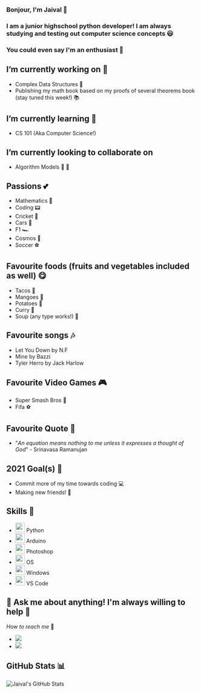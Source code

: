 ### Bonjour, I'm Jaival 👋

### I am a junior highschool python developer! I am always studying and testing out computer science concepts 😃
### You could even say I'm an enthusiast 🤪

## I’m currently working on 🔭
 - Complex Data Structures 🔬 
 - Publishing my math book based on my proofs of several theorems book (stay tuned this week!) 📚 
<!--START_SECTION:activity-->

<!--END_SECTION:activity-->


## I’m currently learning 🧐
 - CS 101 (Aka Computer Science!)

## I’m currently looking to collaborate on 
 - Algorithm Models 👫 🔮

## Passions 💕
 - Mathematics 🔢
 - Coding 📟
 - Cricket 🏏 
 - Cars 🚗 
 - F1 🏎 
 - Cosmos 🚀
 - Soccer ⚽️

## Favourite foods (fruits and vegetables included as well) 😋
 - Tacos 🌮 
 - Mangoes 🥭 
 - Potatoes 🥔 
 - Curry 🍛 
 - Soup (any type works!) 🍲 
 

## Favourite songs 🎶
 - Let You Down by N.F
 - Mine by Bazzi 
 - Tyler Herro by Jack Harlow

## Favourite Video Games 🎮 
 - Super Smash Bros 🥊 
 - Fifa ⚽️ 

## Favourite Quote 🌁
 - "*An equation means nothing to me unless it expresses a thought of God*" - Srinavasa Ramanujan

## 2021 Goal(s) 🎯 
 - Commit more of my time towards coding 💻
 - Making new friends! 👫

## Skills 📝 
 - <img height="25" width="25" src="https://unpkg.com/simple-icons@v4/icons/python.svg" /> Python
 - <img height="25" width="25" src="https://unpkg.com/simple-icons@v4/icons/arduino.svg" /> Arduino
 - <img height="25" width="25" src="https://unpkg.com/simple-icons@v4/icons/adobephotoshop.svg" /> Photoshop
 - <img height="25" width="25" src="https://unpkg.com/simple-icons@v4/icons/apple.svg" /> OS
 - <img height="25" width="25" src="https://unpkg.com/simple-icons@v4/icons/windows.svg" /> Windows
 - <img height="25" width="25" src="https://unpkg.com/simple-icons@v4/icons/visualstudiocode.svg" /> VS Code
 
 
## 💬 Ask me about anything! I'm always willing to help 🤗
  *How to reach me* 📡
   
  - [<img src="https://img.shields.io/badge/LinkedIn-0077B5?style=for-the-badge&logo=linkedin&logoColor=white" />](https://www.linkedin.com/in/jaivalpatel/)
  - [<img src="https://img.shields.io/badge/Instagram-E4405F?style=for-the-badge&logo=instagram&logoColor=white" />](https://www.instagram.com/jaivalpatelll/)


## GitHub Stats 📊

<img align="left" alt="Jaival's GitHub Stats" src="https://github-readme-stats-nine-weld.vercel.app/api?username=GEEGABYTE1&show_icons=true&theme=dracula&title_colour=FFFFFF" />
